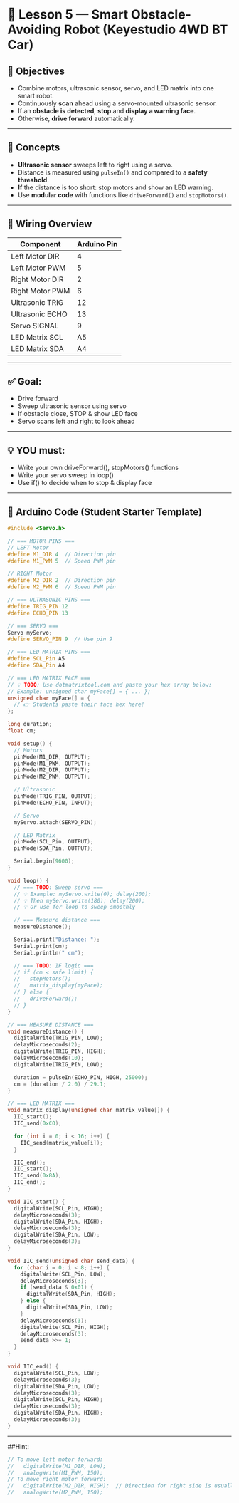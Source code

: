 # 🤖 Lesson 5 — Smart Obstacle-Avoiding Robot (Keyestudio 4WD BT Car)

## 🎯 Objectives
- Combine motors, ultrasonic sensor, servo, and LED matrix into one smart robot.
- Continuously **scan** ahead using a servo-mounted ultrasonic sensor.
- If an **obstacle is detected**, **stop** and **display a warning face**.
- Otherwise, **drive forward** automatically.

---

## 🧠 Concepts

- **Ultrasonic sensor** sweeps left to right using a servo.
- Distance is measured using `pulseIn()` and compared to a **safety threshold**.
- **If** the distance is too short: stop motors and show an LED warning.
- Use **modular code** with functions like `driveForward()` and `stopMotors()`.

---

## 🔌 Wiring Overview

| Component         | Arduino Pin   |
|------------------|---------------|
| Left Motor DIR    | 4             |
| Left Motor PWM    | 5             |
| Right Motor DIR   | 2             |
| Right Motor PWM   | 6             |
| Ultrasonic TRIG   | 12            |
| Ultrasonic ECHO   | 13            |
| Servo SIGNAL      | 9             |
| LED Matrix SCL    | A5            |
| LED Matrix SDA    | A4            |
---

## ✅ Goal:
  - Drive forward
  - Sweep ultrasonic sensor using servo
  - If obstacle close, STOP & show LED face
  - Servo scans left and right to look ahead
    
---
## 💡 YOU must:
  - Write your own driveForward(), stopMotors() functions
  - Write your servo sweep in loop()
  - Use if() to decide when to stop & display face
    
---
## 💾 Arduino Code (Student Starter Template)
```cpp
#include <Servo.h>

// === MOTOR PINS ===
// LEFT Motor
#define M1_DIR 4  // Direction pin
#define M1_PWM 5  // Speed PWM pin

// RIGHT Motor
#define M2_DIR 2  // Direction pin
#define M2_PWM 6  // Speed PWM pin

// === ULTRASONIC PINS ===
#define TRIG_PIN 12
#define ECHO_PIN 13

// === SERVO ===
Servo myServo;
#define SERVO_PIN 9  // Use pin 9

// === LED MATRIX PINS ===
#define SCL_Pin A5
#define SDA_Pin A4

// === LED MATRIX FACE ===
// 💡 TODO: Use dotmatrixtool.com and paste your hex array below:
// Example: unsigned char myFace[] = { ... };
unsigned char myFace[] = { 
  // 👉 Students paste their face hex here!
};

long duration;
float cm;

void setup() {
  // Motors
  pinMode(M1_DIR, OUTPUT);
  pinMode(M1_PWM, OUTPUT);
  pinMode(M2_DIR, OUTPUT);
  pinMode(M2_PWM, OUTPUT);

  // Ultrasonic
  pinMode(TRIG_PIN, OUTPUT);
  pinMode(ECHO_PIN, INPUT);

  // Servo
  myServo.attach(SERVO_PIN);

  // LED Matrix
  pinMode(SCL_Pin, OUTPUT);
  pinMode(SDA_Pin, OUTPUT);

  Serial.begin(9600);
}

void loop() {
  // === TODO: Sweep servo ===
  // 💡 Example: myServo.write(0); delay(200);
  // 💡 Then myServo.write(180); delay(200);
  // 💡 Or use for loop to sweep smoothly

  // === Measure distance ===
  measureDistance();

  Serial.print("Distance: ");
  Serial.print(cm);
  Serial.println(" cm");

  // === TODO: IF logic ===
  // if (cm < safe limit) {
  //   stopMotors();
  //   matrix_display(myFace);
  // } else {
  //   driveForward();
  // }
}

// === MEASURE DISTANCE ===
void measureDistance() {
  digitalWrite(TRIG_PIN, LOW);
  delayMicroseconds(2);
  digitalWrite(TRIG_PIN, HIGH);
  delayMicroseconds(10);
  digitalWrite(TRIG_PIN, LOW);

  duration = pulseIn(ECHO_PIN, HIGH, 25000);
  cm = (duration / 2.0) / 29.1;
}

// === LED MATRIX ===
void matrix_display(unsigned char matrix_value[]) {
  IIC_start();
  IIC_send(0xC0);

  for (int i = 0; i < 16; i++) {
    IIC_send(matrix_value[i]);
  }

  IIC_end();
  IIC_start();
  IIC_send(0x8A);
  IIC_end();
}

void IIC_start() {
  digitalWrite(SCL_Pin, HIGH);
  delayMicroseconds(3);
  digitalWrite(SDA_Pin, HIGH);
  delayMicroseconds(3);
  digitalWrite(SDA_Pin, LOW);
  delayMicroseconds(3);
}

void IIC_send(unsigned char send_data) {
  for (char i = 0; i < 8; i++) {
    digitalWrite(SCL_Pin, LOW);
    delayMicroseconds(3);
    if (send_data & 0x01) {
      digitalWrite(SDA_Pin, HIGH);
    } else {
      digitalWrite(SDA_Pin, LOW);
    }
    delayMicroseconds(3);
    digitalWrite(SCL_Pin, HIGH);
    delayMicroseconds(3);
    send_data >>= 1;
  }
}

void IIC_end() {
  digitalWrite(SCL_Pin, LOW);
  delayMicroseconds(3);
  digitalWrite(SDA_Pin, LOW);
  delayMicroseconds(3);
  digitalWrite(SCL_Pin, HIGH);
  delayMicroseconds(3);
  digitalWrite(SDA_Pin, HIGH);
  delayMicroseconds(3);
}
```
---
##Hint:
```cpp
// To move left motor forward:
//   digitalWrite(M1_DIR, LOW);
//   analogWrite(M1_PWM, 150);
// To move right motor forward:
//   digitalWrite(M2_DIR, HIGH);  // Direction for right side is usually REVERSED!
//   analogWrite(M2_PWM, 150);
